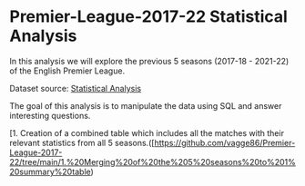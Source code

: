 # Premier-League-2017-22 Statistical Analysis

In this analysis we will explore the previous 5 seasons (2017-18 - 2021-22) of the English Premier League. 

Dataset source: [Statistical Analysis](https://www.football-data.co.uk/englandm.php)

The goal of this analysis is to manipulate the data using SQL and answer interesting questions.

[1. Creation of a combined table which includes all the matches with their relevant statistics from all 5 seasons.([https://github.com/vagge86/Premier-League-2017-22/tree/main/1.%20Merging%20of%20the%205%20seasons%20to%201%20summary%20table)
